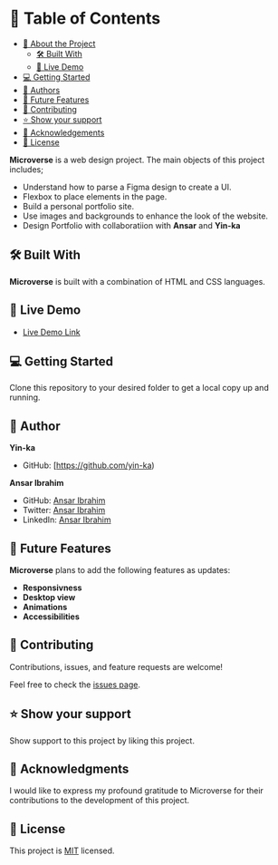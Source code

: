 # 📗 Table of Contents

- [📖 About the Project](#about-project)
  - [🛠 Built With](#built-with)
  - [🚀 Live Demo](#live-demo)
- [💻 Getting Started](#getting-started)
- [👥 Authors](#authors)
- [🔭 Future Features](#future-features)
- [🤝 Contributing](#contributing)
- [⭐️ Show your support](#support)
- [🙏 Acknowledgements](#acknowledgements)
- [📝 License](#license)


**Microverse** is a web design project. The main objects of this project includes;
- Understand how to parse a Figma design to create a UI.
- Flexbox to place elements in the page.
- Build a personal portfolio site.
- Use images and backgrounds to enhance the look of the website.
- Design Portfolio with collaboratiion with **Ansar** and **Yin-ka**

## 🛠 Built With 
**Microverse** is built with a combination of HTML and CSS languages.

## 🚀 Live Demo 

- [Live Demo Link](https://yin-ka.github.io/Microverse/)


## 💻 Getting Started 

Clone this repository to your desired folder to get a local copy up and running.


## 👤 **Author**

**Yin-ka**
- GitHub: [https://github.com/yin-ka)

 **Ansar Ibrahim**

- GitHub: [Ansar Ibrahim](https://github.com/AnsarIbrahim)
- Twitter: [Ansar Ibrahim](https://twitter.com/ansaradheeb)
- LinkedIn: [Ansar Ibrahim](https://linkedin.com/in/ansar-ibrahim-61447424a/)


## 🔭 Future Features

**Microverse** plans to add the following features as updates:
-  **Responsivness**
-  **Desktop view**
-  **Animations**
-  **Accessibilities**


## 🤝 Contributing 

Contributions, issues, and feature requests are welcome!

Feel free to check the [issues page](../../issues/).

## ⭐️ Show your support 

Show support  to this project by liking this project.


## 🙏 Acknowledgments 

I would like to express my profound gratitude to Microverse for their contributions to the development of this project.


## 📝 License 
This project is [MIT](./LICENSE) licensed.
